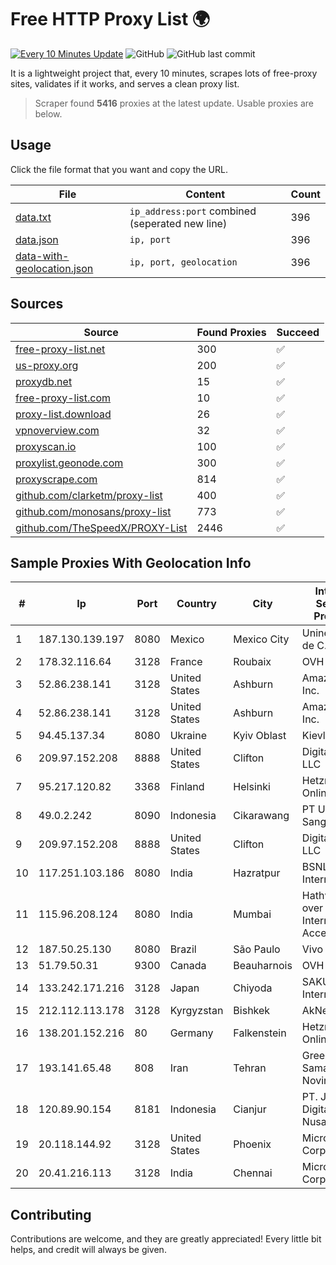 
# Free HTTP Proxy List 🌍

[![Every 10 Minutes Update](https://github.com/mertguvencli/http-proxy-list/actions/workflows/main.yml/badge.svg?branch=main)](https://github.com/mertguvencli/http-proxy-list/actions/workflows/main.yml)
![GitHub](https://img.shields.io/github/license/mertguvencli/http-proxy-list)
![GitHub last commit](https://img.shields.io/github/last-commit/mertguvencli/http-proxy-list)

It is a lightweight project that, every 10 minutes, scrapes lots of free-proxy sites, validates if it works, and serves a clean proxy list.


> Scraper found **5416** proxies at the latest update. Usable proxies are below.

## Usage

Click the file format that you want and copy the URL.


|File|Content|Count|
|----|-------|-----|
|[data.txt](https://raw.githubusercontent.com/mertguvencli/http-proxy-list/main/proxy-list/data.txt)|`ip_address:port` combined (seperated new line)|396|
|[data.json](https://raw.githubusercontent.com/mertguvencli/http-proxy-list/main/proxy-list/data.json)|`ip, port`|396|
|[data-with-geolocation.json](https://raw.githubusercontent.com/mertguvencli/http-proxy-list/main/proxy-list/data-with-geolocation.json)|`ip, port, geolocation`|396|

## Sources

|Source|Found Proxies|Succeed|
|------|-------------|-------|
|[free-proxy-list.net](https://free-proxy-list.net)|300|✅|
|[us-proxy.org](https://www.us-proxy.org)|200|✅|
|[proxydb.net](http://proxydb.net)|15|✅|
|[free-proxy-list.com](https://free-proxy-list.com/?page=&port=&type%5B%5D=http&type%5B%5D=https&up_time=0&search=Search)|10|✅|
|[proxy-list.download](https://www.proxy-list.download/HTTP)|26|✅|
|[vpnoverview.com](https://vpnoverview.com/privacy/anonymous-browsing/free-proxy-servers)|32|✅|
|[proxyscan.io](https://www.proxyscan.io)|100|✅|
|[proxylist.geonode.com](https://proxylist.geonode.com/api/proxy-list?limit=300&page=1&sort_by=lastChecked&sort_type=desc&protocols=http,https)|300|✅|
|[proxyscrape.com](https://api.proxyscrape.com/v2/?request=displayproxies&protocol=http&timeout=10000&country=all&ssl=all&anonymity=all)|814|✅|
|[github.com/clarketm/proxy-list](https://raw.githubusercontent.com/clarketm/proxy-list/master/proxy-list-raw.txt)|400|✅|
|[github.com/monosans/proxy-list](https://raw.githubusercontent.com/monosans/proxy-list/main/proxies/http.txt)|773|✅|
|[github.com/TheSpeedX/PROXY-List](https://raw.githubusercontent.com/TheSpeedX/PROXY-List/master/http.txt)|2446|✅|


## Sample Proxies With Geolocation Info

|#|Ip|Port|Country|City|Internet Service Provider|
|-|--|----|-------|----|-------------------------|
|1|187.130.139.197|8080|Mexico|Mexico City|Uninet S.A. de C.V.|
|2|178.32.116.64|3128|France|Roubaix|OVH SAS|
|3|52.86.238.141|3128|United States|Ashburn|Amazon.com, Inc.|
|4|52.86.238.141|3128|United States|Ashburn|Amazon.com, Inc.|
|5|94.45.137.34|8080|Ukraine|Kyiv Oblast|Kievline LLC|
|6|209.97.152.208|8888|United States|Clifton|DigitalOcean, LLC|
|7|95.217.120.82|3368|Finland|Helsinki|Hetzner Online GmbH|
|8|49.0.2.242|8090|Indonesia|Cikarawang|PT Usaha Adi Sanggoro|
|9|209.97.152.208|8888|United States|Clifton|DigitalOcean, LLC|
|10|117.251.103.186|8080|India|Hazratpur|BSNL Internet|
|11|115.96.208.124|8080|India|Mumbai|Hathway IP over Cable Internet Access|
|12|187.50.25.130|8080|Brazil|São Paulo|Vivo|
|13|51.79.50.31|9300|Canada|Beauharnois|OVH SAS|
|14|133.242.171.216|3128|Japan|Chiyoda|SAKURA Internet Inc.|
|15|212.112.113.178|3128|Kyrgyzstan|Bishkek|AkNet|
|16|138.201.152.216|80|Germany|Falkenstein|Hetzner Online GmbH|
|17|193.141.65.48|808|Iran|Tehran|Green Web Samaneh Novin Co Ltd|
|18|120.89.90.154|8181|Indonesia|Cianjur|PT. Java Digital Nusantara|
|19|20.118.144.92|3128|United States|Phoenix|Microsoft Corporation|
|20|20.41.216.113|3128|India|Chennai|Microsoft Corporation|



## Contributing

Contributions are welcome, and they are greatly appreciated! Every
little bit helps, and credit will always be given.

